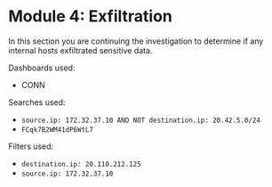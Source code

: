 # Module 4: Exfiltration

In this section you are continuing the investigation to determine if any internal hosts exfiltrated sensitive data.

Dashboards used:
- CONN

Searches used:
- `source.ip: 172.32.37.10 AND NOT destination.ip: 20.42.5.0/24`
- `FCqk7B2WM41dP6WtL7`

Filters used:
- `destination.ip: 20.110.212.125`
- `source.ip: 172.32.37.10`

